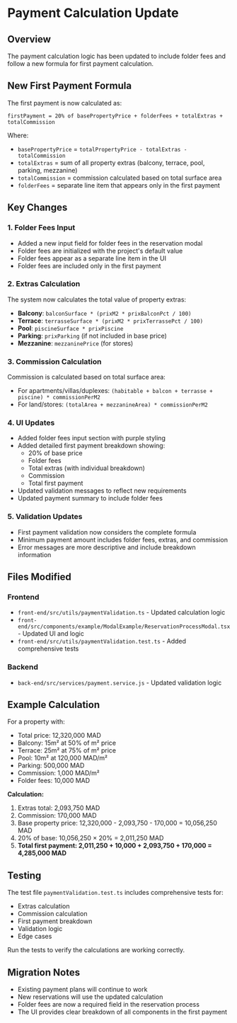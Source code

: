 # Payment Calculation Update

## Overview
The payment calculation logic has been updated to include folder fees and follow a new formula for first payment calculation.

## New First Payment Formula

The first payment is now calculated as:

```
firstPayment = 20% of basePropertyPrice + folderFees + totalExtras + totalCommission
```

Where:
- `basePropertyPrice` = `totalPropertyPrice - totalExtras - totalCommission`
- `totalExtras` = sum of all property extras (balcony, terrace, pool, parking, mezzanine)
- `totalCommission` = commission calculated based on total surface area
- `folderFees` = separate line item that appears only in the first payment

## Key Changes

### 1. Folder Fees Input
- Added a new input field for folder fees in the reservation modal
- Folder fees are initialized with the project's default value
- Folder fees appear as a separate line item in the UI
- Folder fees are included only in the first payment

### 2. Extras Calculation
The system now calculates the total value of property extras:
- **Balcony**: `balconSurface * (prixM2 * prixBalconPct / 100)`
- **Terrace**: `terrasseSurface * (prixM2 * prixTerrassePct / 100)`
- **Pool**: `piscineSurface * prixPiscine`
- **Parking**: `prixParking` (if not included in base price)
- **Mezzanine**: `mezzaninePrice` (for stores)

### 3. Commission Calculation
Commission is calculated based on total surface area:
- For apartments/villas/duplexes: `(habitable + balcon + terrasse + piscine) * commissionPerM2`
- For land/stores: `(totalArea + mezzanineArea) * commissionPerM2`

### 4. UI Updates
- Added folder fees input section with purple styling
- Added detailed first payment breakdown showing:
  - 20% of base price
  - Folder fees
  - Total extras (with individual breakdown)
  - Commission
  - Total first payment
- Updated validation messages to reflect new requirements
- Updated payment summary to include folder fees

### 5. Validation Updates
- First payment validation now considers the complete formula
- Minimum payment amount includes folder fees, extras, and commission
- Error messages are more descriptive and include breakdown information

## Files Modified

### Frontend
- `front-end/src/utils/paymentValidation.ts` - Updated calculation logic
- `front-end/src/components/example/ModalExample/ReservationProcessModal.tsx` - Updated UI and logic
- `front-end/src/utils/paymentValidation.test.ts` - Added comprehensive tests

### Backend
- `back-end/src/services/payment.service.js` - Updated validation logic

## Example Calculation

For a property with:
- Total price: 12,320,000 MAD
- Balcony: 15m² at 50% of m² price
- Terrace: 25m² at 75% of m² price
- Pool: 10m² at 120,000 MAD/m²
- Parking: 500,000 MAD
- Commission: 1,000 MAD/m²
- Folder fees: 10,000 MAD

**Calculation:**
1. Extras total: 2,093,750 MAD
2. Commission: 170,000 MAD
3. Base property price: 12,320,000 - 2,093,750 - 170,000 = 10,056,250 MAD
4. 20% of base: 10,056,250 × 20% = 2,011,250 MAD
5. **Total first payment: 2,011,250 + 10,000 + 2,093,750 + 170,000 = 4,285,000 MAD**

## Testing

The test file `paymentValidation.test.ts` includes comprehensive tests for:
- Extras calculation
- Commission calculation
- First payment breakdown
- Validation logic
- Edge cases

Run the tests to verify the calculations are working correctly.

## Migration Notes

- Existing payment plans will continue to work
- New reservations will use the updated calculation
- Folder fees are now a required field in the reservation process
- The UI provides clear breakdown of all components in the first payment 